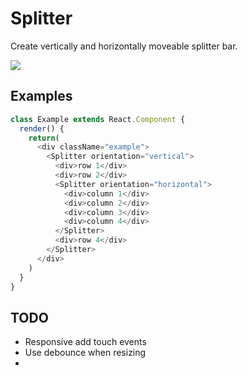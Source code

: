 # Splitter

Create vertically and horizontally moveable splitter bar.

![](https://github.com/jamalsoueidan/react-application-library/blob/master/src/components/splitter/screenshot.png?raw=true)


## Examples

```js
class Example extends React.Component {
  render() {
    return(
      <div className="example">
        <Splitter orientation="vertical">
          <div>row 1</div>
          <div>row 2</div>
          <Splitter orientation="horizontal">
            <div>column 1</div>
            <div>column 2</div>
            <div>column 3</div>
            <div>column 4</div>
          </Splitter>
          <div>row 4</div>
        </Splitter>
      </div>
    )
  }
}
```

## TODO

- Responsive add touch events
- Use debounce when resizing
-
